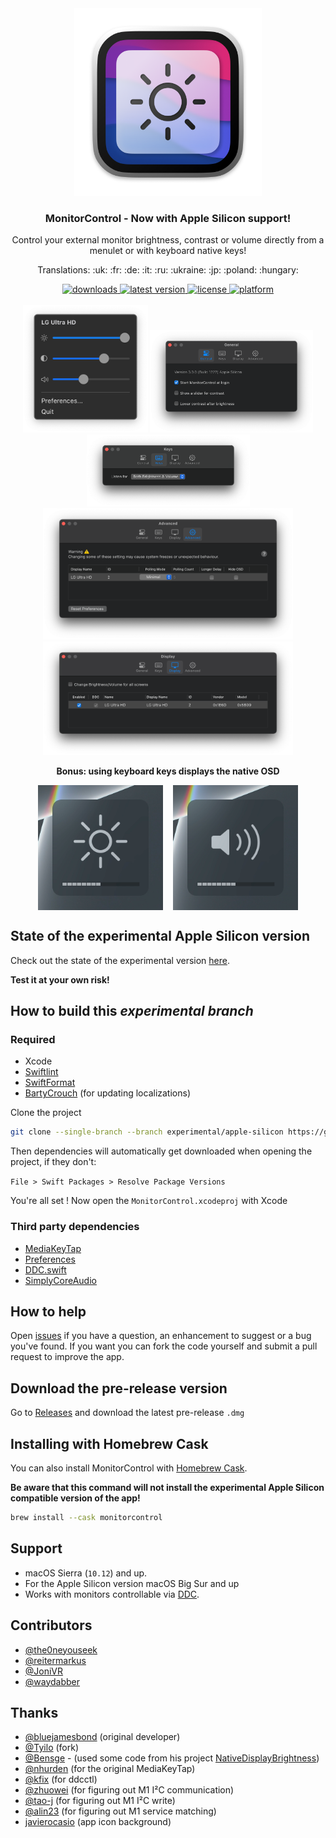 <div align="center">
    
<img src="./.github/Icon-1024.png" width="300" alt="App icon"/>
    
<h3 align="center">MonitorControl - Now with Apple Silicon support!</h2>

<!-- subtext -->
Control your external monitor brightness, contrast or volume directly from a menulet or with keyboard native keys!

<!-- Language emoji -->
<p>Translations: :uk: :fr: :de: :it: :ru: :ukraine: :jp: :poland: :hungary:</p>
    
</div>

<!-- shields -->
<div align="center">
    <!-- downloads -->
    <a href="https://github.com/MonitorControl/MonitorControl/releases">
        <img src="https://img.shields.io/github/downloads/MonitorControl/MonitorControl/total.svg?style=flat" alt="downloads"/>
    </a>
    <!-- version -->
    <a href="https://github.com/MonitorControl/MonitorControl/releases">
        <img src="https://img.shields.io/github/release-pre/MonitorControl/MonitorControl.svg?style=flat" alt="latest version"/>
    </a>
    <!-- license -->
    <a href="https://github.com/MonitorControl/MonitorControl/blob/master/License.txt">
        <img src="https://img.shields.io/github/license/MonitorControl/MonitorControl.svg?style=flat" alt="license"/>
    </a>
    <!-- platform -->
    <a href="https://github.com/MonitorControl/MonitorControl">
        <img src="https://img.shields.io/badge/platform-macOS-lightgrey.svg?style=flat" alt="platform"/>
    </a>
</div>

<div align="center">
    <br/>
    <img src="./.github/menulet.png" width="200" alt="menulet screenshot"/>
    <img src="./.github/menugeneral.png" width="261" alt="general screenshot"/>
    <img src="./.github/menukeys.png" width="261" alt="keys screenshot"/>
    <br/>
    <img src="./.github/menuadvanced.png" width="400" alt="advanced screenshot"/>
    <img src="./.github/menudisplay.png" width="400" alt="display screenshot"/>

<br/>

<b>Bonus: using keyboard keys displays the native OSD</b>

<img src="./.github/osd1.png" width="200" align="center" alt="osd screenshot"/>&nbsp;&nbsp;&nbsp;
<img src="./.github/osd2.png" width="200" align="center" alt="osd screenshot"/>
</div>

## State of the experimental Apple Silicon version

Check out the state of the experimental version [here](https://github.com/MonitorControl/MonitorControl/blob/experimental/apple-silicon/Apple%20Silicon.md).

**Test it at your own risk!**

## How to build this *experimental branch*

### Required

- Xcode
- [Swiftlint](https://github.com/realm/SwiftLint)
- [SwiftFormat](https://github.com/nicklockwood/SwiftFormat)
- [BartyCrouch](https://github.com/Flinesoft/BartyCrouch) (for updating localizations)

Clone the project

```sh
git clone --single-branch --branch experimental/apple-silicon https://github.com/MonitorControl/MonitorControl.git
```

Then dependencies will automatically get downloaded when opening the project, if they don't:

`File > Swift Packages > Resolve Package Versions`

You're all set ! Now open the `MonitorControl.xcodeproj` with Xcode

### Third party dependencies

- [MediaKeyTap](https://github.com/MonitorControl/MediaKeyTap)
- [Preferences](https://github.com/sindresorhus/Preferences)
- [DDC.swift](https://github.com/reitermarkus/DDC.swift)
- [SimplyCoreAudio](https://github.com/rnine/SimplyCoreAudio)

## How to help

Open [issues](https://github.com/MonitorControl/MonitorControl/issues) if you have a question, an enhancement to suggest or a bug you've found. If you want you can fork the code yourself and submit a pull request to improve the app.

## Download the pre-release version

Go to [Releases](https://github.com/MonitorControl/MonitorControl/releases) and download the latest pre-release `.dmg`

## Installing with Homebrew Cask

You can also install MonitorControl with [Homebrew Cask](https://github.com/Homebrew/homebrew-cask). 

**Be aware that this command will not install the experimental Apple Silicon compatible version of the app!**

```bash
brew install --cask monitorcontrol
```

## Support

- macOS Sierra (`10.12`) and up.
- For the Apple Silicon version macOS Big Sur and up 
- Works with monitors controllable via [DDC](https://en.wikipedia.org/wiki/Display_Data_Channel).

## Contributors

- [@the0neyouseek](https://github.com/the0neyouseek)
- [@reitermarkus](https://github.com/reitermarkus)
- [@JoniVR](https://github.com/JoniVR)
- [@waydabber](https://github.com/waydabber)

## Thanks

- [@bluejamesbond](https://github.com/bluejamesbond/) (original developer)
- [@Tyilo](https://github.com/Tyilo/) (fork)
- [@Bensge](https://github.com/Bensge/) - (used some code from his project [NativeDisplayBrightness](https://github.com/Bensge/NativeDisplayBrightness))
- [@nhurden](https://github.com/nhurden/) (for the original MediaKeyTap)
- [@kfix](https://github.com/kfix/ddcctl) (for ddcctl)
- [@zhuowei](https://github.com/zhuowei) (for figuring out M1 I²C communication)
- [@tao-j](https://github.com/tao-j) (for figuring out M1 I²C write)
- [@alin23](https://github.com/alin23) (for figuring out M1 service matching)
- [javierocasio](https://www.deviantart.com/javierocasio) (app icon background)
